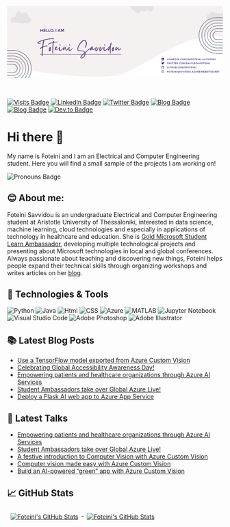 <p align="center">
  <img src="https://github.com/sfoteini/sfoteini/blob/master/GitHubHeader.png?raw=true">
</p>

<br>

[![Visits Badge](https://badges.pufler.dev/visits/sfoteini/sfoteini)](#)
[![LinkedIn Badge](https://img.shields.io/badge/LinkedIn-Profile-0077B5?style=flat&logo=linkedin&logoColor=white&color=0D76A8)](https://www.linkedin.com/in/foteini-savvidou)
[![Twitter Badge](https://img.shields.io/badge/Twitter-Profile-1DA1F2?style=flat&logo=twitter&logoColor=white&color=1CA2F1)](https://twitter.com/SavvidouFoteini)
[![Blog Badge](https://img.shields.io/badge/Foteini%20Savvidou's-Blog-21759B?style=flat&logo=wordpress&logoColor=white&color=21759B)](https://foteinisavvidou.azurewebsites.net/)
[![Blog Badge](https://img.shields.io/badge/Educator%20Developer%20Blog-Posts-6264A7?style=flat&logo=microsoft&logoColor=white&color=6264A7)](https://techcommunity.microsoft.com/t5/user/viewprofilepage/user-id/1164279)
[![Dev.to Badge](https://img.shields.io/badge/Dev.to-Profile-0A0A0A?style=flat&logo=dev%2Eto&logoColor=white&color=0A0A0A)](https://www.dev.to/sfoteini)


# Hi there 👋
My name is Foteini and I am an Electrical and Computer Engineering student. Here you will find a small sample of the projects I am working on!

![Pronouns Badge](https://img.shields.io/badge/Pronouns-She/Her/Hers-D8BFD8?style=flat)


## 😊 About me:
Foteini Savvidou is an undergraduate Electrical and Computer Engineering student at Aristotle University of Thessaloniki, interested in data science, machine learning, cloud technologies and especially in applications of technology in healthcare and education. She is [Gold Microsoft Student Learn Ambassador](https://studentambassadors.microsoft.com/en-US/profile/49820), developing multiple technological projects and presenting about Microsoft technologies in local and global conferences. Always passionate about teaching and discovering new things, Foteini helps people expand their technical skills through organizing workshops and writes articles on her [blog](https://foteinisavvidou.azurewebsites.net/).


## 🔧 Technologies & Tools
![Python](https://img.shields.io/badge/Code-Python-D8BFD8?style=flat&logo=python&logoColor=white&color=D8BFD8)
![Java](https://img.shields.io/badge/Code-Java-D8BFD8?style=flat&logo=java&logoColor=white&color=D8BFD8)
![Html](https://img.shields.io/badge/Code-HTML-D8BFD8?style=flat&logo=html5&logoColor=white&color=D8BFD8)
![CSS](https://img.shields.io/badge/Code-CSS-D8BFD8?style=flat&logo=css3&logoColor=white&color=D8BFD8)
![Azure](https://img.shields.io/badge/Cloud-Azure-D8BFD8?style=flat&logo=microsoftazure&logoColor=white&color=D8BFD8)
![MATLAB](https://img.shields.io/badge/Tools-MATLAB-D8BFD8?style=flat&logo=matlab&logoColor=white&color=D8BFD8)
![Jupyter Notebook](https://img.shields.io/badge/Tools-Jupyter%20Notebook-D8BFD8?style=flat&logo=jupyter&logoColor=white&color=D8BFD8)
![Visual Studio Code](https://img.shields.io/badge/Tools-Visual%20Studio%20Code-D8BFD8?style=flat&logo=VisualStudioCode&logoColor=white&color=D8BFD8)
![Adobe Photoshop](https://img.shields.io/badge/Tools-Adobe%20Photoshop-D8BFD8?style=flat&logo=adobephotoshop&logoColor=white&color=D8BFD8)
![Adobe Illustrator](https://img.shields.io/badge/Tools-Adobe%20Illustrator-D8BFD8?style=flat&logo=adobeillustrator&logoColor=white&color=D8BFD8)


## 📚 Latest Blog Posts
<!-- BLOGPOSTS:START -->
- [Use a TensorFlow model exported from Azure Custom Vision](https://foteinisavvidou.azurewebsites.net/use-a-tensorflow-model-exported-from-azure-custom-vision/)
- [Celebrating Global Accessibility Awareness Day!](https://foteinisavvidou.azurewebsites.net/celebrating-global-accessibility-awareness-day/)
- [Empowering patients and healthcare organizations through Azure AI Services](https://foteinisavvidou.azurewebsites.net/empowering-patients-and-healthcare-organizations-through-azure-ai-services/)
- [Student Ambassadors take over Global Azure Live!](https://foteinisavvidou.azurewebsites.net/student-ambassadors-take-over-global-azure-live/)
- [Deploy a Flask AI web app to Azure App Service](https://foteinisavvidou.azurewebsites.net/deploy-a-flask-ai-web-app-to-azure-app-service/)
<!-- BLOGPOSTS:END -->


## 🎤 Latest Talks
<!-- TALKS:START -->
- [Empowering patients and healthcare organizations through Azure AI Services](https://foteinisavvidou.azurewebsites.net/empowering-patients-and-healthcare-organizations-through-azure-ai-services/)
- [Student Ambassadors take over Global Azure Live!](https://foteinisavvidou.azurewebsites.net/student-ambassadors-take-over-global-azure-live/)
- [A festive introduction to Computer Vision with Azure Custom Vision](https://foteinisavvidou.azurewebsites.net/a-festive-introduction-to-computer-vision-with-azure-custom-vision/)
- [Computer vision made easy with Azure Custom Vision](https://foteinisavvidou.azurewebsites.net/computer-vision-made-easy-with-azure-custom-vision-global-ai-student-conference/)
- [Build an AI-powered “green” app with Azure Custom Vision](https://foteinisavvidou.azurewebsites.net/build-an-ai-powered-green-app-with-azure-custom-vision/)
<!-- TALKS:END -->


## 📈 GitHub Stats
<!-- GitHub Stats by github-readme-stats.vercel.app -->

<a href="https://github.com/sfoteini">
  <img align="top" style="margin:0.5rem" src="https://github-readme-stats.vercel.app/api/top-langs/?username=sfoteini&title_color=ffffff&text_color=c9cacc&icon_color=4AB197&bg_color=1A2B34" alt="Foteini's GitHub Stats" />
</a>

<a href="https://github.com/sfoteini">
  <img align="top" style="margin:0.5rem" src="https://github-readme-stats.vercel.app/api?username=sfoteini&show_icons=true&count_private=true&title_color=ffffff&text_color=c9cacc&icon_color=D8BFD8&bg_color=1A2B34" alt="Foteini's GitHub Stats" />
</a>
